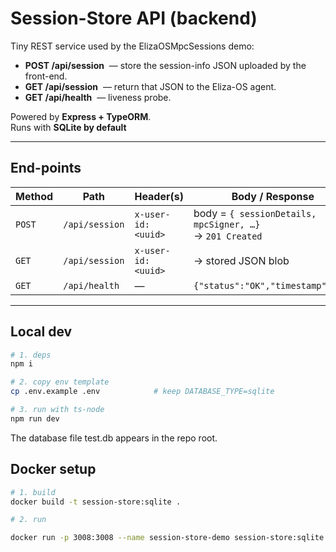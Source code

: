 # Session-Store API (backend)

Tiny REST service used by the ElizaOSMpcSessions demo:

* **POST /api/session** &nbsp;— store the session-info JSON uploaded by the
  front-end.  
* **GET  /api/session** &nbsp;— return that JSON to the Eliza-OS agent.  
* **GET  /api/health** &nbsp;— liveness probe.

Powered by **Express + TypeORM**.  
Runs with **SQLite by default**

---

## End-points

| Method | Path | Header(s) | Body / Response |
|--------|------|-----------|-----------------|
| `POST` | `/api/session` | `x-user-id: <uuid>` | body = `{ sessionDetails, mpcSigner, …}`<br/>→ `201 Created` |
| `GET`  | `/api/session` | `x-user-id: <uuid>` | → stored JSON blob |
| `GET`  | `/api/health`  | — | `{"status":"OK","timestamp":"…"} ` |

---

## Local dev

```bash
# 1. deps
npm i

# 2. copy env template
cp .env.example .env            # keep DATABASE_TYPE=sqlite

# 3. run with ts-node
npm run dev

```
The database file test.db appears in the repo root.


## Docker setup

```bash
# 1. build
docker build -t session-store:sqlite .

# 2. run

docker run -p 3008:3008 --name session-store-demo session-store:sqlite

```

